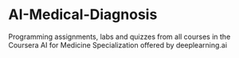 # AI-Medical-Diagnosis
Programming assignments, labs and quizzes from all courses in the Coursera AI for Medicine Specialization offered by deeplearning.ai
